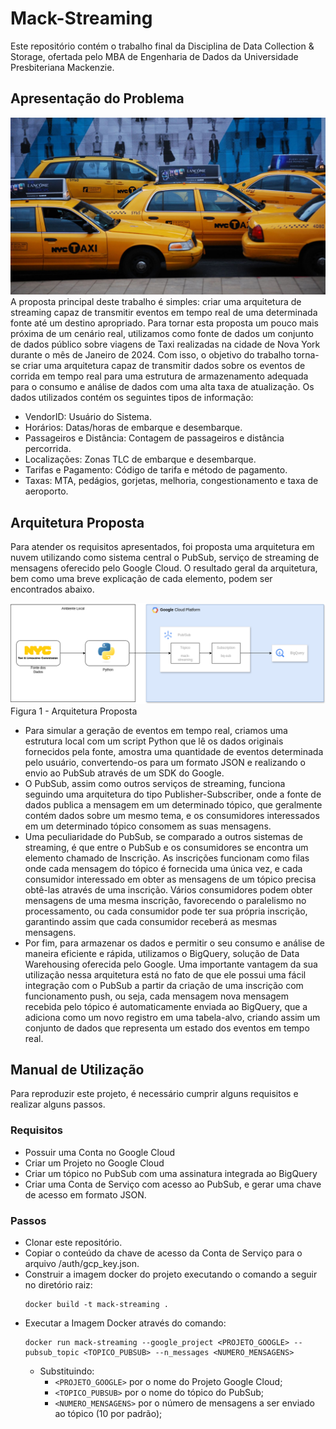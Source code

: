 # Mack-Streaming

Este repositório contém o trabalho final da Disciplina de Data Collection & Storage, ofertada pelo MBA de Engenharia de Dados da Universidade Presbiteriana Mackenzie.

## Apresentação do Problema

![Taxi](/images/taxi.jpg)
A proposta principal deste trabalho é simples: criar uma arquitetura de streaming capaz de transmitir eventos em tempo real de uma determinada fonte até um destino apropriado.
Para tornar esta proposta um pouco mais próxima de um cenário real, utilizamos como fonte de dados um conjunto de dados público sobre viagens de Taxi realizadas na cidade de Nova York durante o mês de Janeiro de 2024. Com isso, o objetivo do trabalho torna-se criar uma arquitetura capaz de transmitir dados sobre os eventos de corrida em tempo real para uma estrutura de armazenamento adequada para o consumo e análise de dados com uma alta taxa de atualização.
Os dados utilizados contém os seguintes tipos de informação:
- VendorID: Usuário do Sistema.
- Horários: Datas/horas de embarque e desembarque.
- Passageiros e Distância: Contagem de passageiros e distância percorrida.
- Localizações: Zonas TLC de embarque e desembarque.
- Tarifas e Pagamento: Código de tarifa e método de pagamento.
- Taxas: MTA, pedágios, gorjetas, melhoria, congestionamento e taxa de aeroporto.

## Arquitetura Proposta
Para atender os requisitos apresentados, foi proposta uma arquitetura em nuvem utilizando como sistema central o PubSub, serviço de streaming de mensagens oferecido pelo Google Cloud. O resultado geral da arquitetura, bem como uma breve explicação de cada elemento, podem ser encontrados abaixo.

![Architecture](/images/arquitetura.png)
Figura 1 - Arquitetura Proposta

- Para simular a geração de eventos em tempo real, criamos uma estrutura local com um script Python que lê os dados originais fornecidos pela fonte, amostra uma quantidade de eventos determinada pelo usuário, convertendo-os para um formato JSON e realizando o envio ao PubSub através de um SDK do Google.
- O PubSub, assim como outros serviços de streaming, funciona seguindo uma arquitetura do tipo Publisher-Subscriber, onde a fonte de dados publica a mensagem em um determinado tópico, que geralmente contém dados sobre um mesmo tema, e os consumidores interessados em um determinado tópico consomem as suas mensagens.
- Uma peculiaridade do PubSub, se comparado a outros sistemas de streaming, é que entre o PubSub e os consumidores se encontra um elemento chamado de Inscrição. As inscrições funcionam como filas onde cada mensagem do tópico é fornecida uma única vez, e cada consumidor interessado em obter as mensagens de um tópico precisa obtê-las através de uma inscrição. Vários consumidores podem obter mensagens de uma mesma inscrição, favorecendo o paralelismo no processamento, ou cada consumidor pode ter sua própria inscrição, garantindo assim que cada consumidor receberá as mesmas mensagens.
- Por fim, para armazenar os dados e permitir o seu consumo e análise de maneira eficiente e rápida, utilizamos o BigQuery, solução de Data Warehousing oferecida pelo Google. Uma importante vantagem da sua utilização nessa arquitetura está no fato de que ele possui uma fácil integração com o PubSub a partir da criação de uma inscrição com funcionamento push, ou seja, cada mensagem nova mensagem recebida pelo tópico é automaticamente enviada ao BigQuery, que a adiciona como um novo registro em uma tabela-alvo, criando assim um conjunto de dados que representa um estado dos eventos em tempo real.

## Manual de Utilização

Para reproduzir este projeto, é necessário cumprir alguns requisitos e realizar alguns passos.

### Requisitos
- Possuir uma Conta no Google Cloud
- Criar um Projeto no Google Cloud
- Criar um tópico no PubSub com uma assinatura integrada ao BigQuery
- Criar uma Conta de Serviço com acesso ao PubSub, e gerar uma chave de acesso em formato JSON.

### Passos
- Clonar este repositório.
- Copiar o conteúdo da chave de acesso da Conta de Serviço para o arquivo /auth/gcp_key.json.
- Construir a imagem docker do projeto executando o comando a seguir no diretório raiz:
    ```
    docker build -t mack-streaming .
    ```
- Executar a Imagem Docker através do comando:
    ```
    docker run mack-streaming --google_project <PROJETO_GOOGLE> --pubsub_topic <TOPICO_PUBSUB> --n_messages <NUMERO_MENSAGENS>
    ```
    - Substituindo:
      - `<PROJETO_GOOGLE>` por o nome do Projeto Google Cloud;
      - `<TOPICO_PUBSUB>` por o nome do tópico do PubSub;
      - `<NUMERO_MENSAGENS>` por o número de mensagens a ser enviado ao tópico (10 por padrão);

